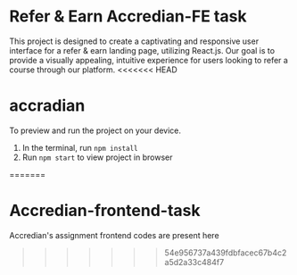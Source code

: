 # Refer & Earn Accredian-FE task
  This project is designed to create a captivating and responsive user interface for a refer & earn landing page, utilizing React.js. Our goal is to provide a visually 
  appealing, intuitive experience for users looking to refer a course through our platform.
<<<<<<< HEAD
  # accradian

  To preview and run the project on your device.
  1) In the terminal, run `npm install`
  2) Run `npm start` to view project in browser
  
=======
# Accredian-frontend-task
Accredian's assignment frontend codes are present here
>>>>>>> 54e956737a439fdbfacec67b4c2a5d2a33c484f7
